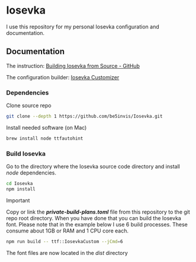 # Iosevka

I use this repository for my personal Iosevka configuration and documentation.

## Documentation

The instruction:
[Building Iosevka from Source - GitHub](https://github.com/be5invis/Iosevka/blob/main/doc/custom-build.md)

The configuration builder:
[Iosevka Customizer](https://typeof.net/Iosevka/customizer)

### Dependencies

Clone source repo

```sh
git clone --depth 1 https://github.com/be5invis/Iosevka.git
```

Install needed software (on Mac)

```sh
brew install node ttfautohint
```

### Build Iosevka

Go to the directory where the Iosevka source code directory and install _node_
dependencies.

```sh
cd Iosevka
npm install
```

> [!IMPORTANT]
>
> Copy or link the **_private-build-plans.toml_** file from this repository to
> the git repo root directory. When you have done that you can build the Iosevka
> font. Please note that in the example below I use 6 build processes. These
> consume about 1GB or RAM and 1 CPU core each.

```sh
npm run build -- ttf::IosevkaCustom --jCmd=6
```

The font files are now located in the _dist_ directory
